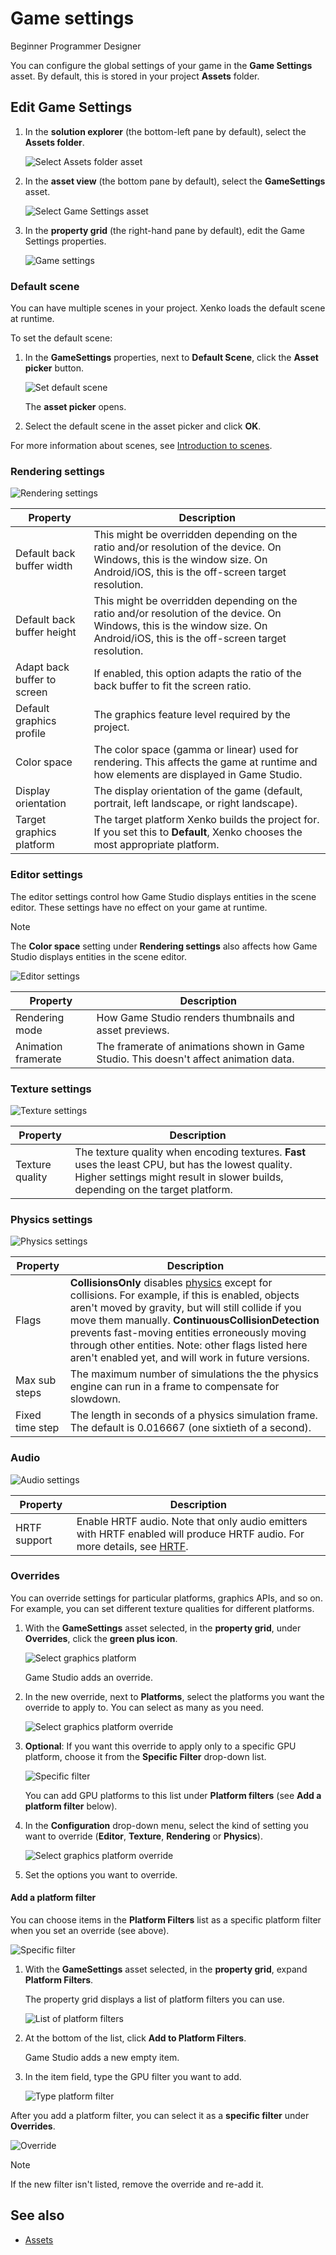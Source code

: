 # Game settings

<span class="label label-doc-level">Beginner</span>
<span class="label label-doc-audience">Programmer</span>
<span class="label label-doc-audience">Designer</span>

You can configure the global settings of your game in the **Game Settings** asset. By default, this is stored in your project **Assets** folder.

## Edit Game Settings

1. In the **solution explorer** (the bottom-left pane by default), select the **Assets folder**.

    ![Select Assets folder asset](media/select-asset-folder.png)

2. In the **asset view** (the bottom pane by default), select the **GameSettings** asset.

    ![Select Game Settings asset](media/select-game-settings-asset.png)

3. In the **property grid** (the right-hand pane by default), edit the Game Settings properties.

   ![Game settings](media/game-settings.png)


### Default scene

You can have multiple scenes in your project. Xenko loads the default scene at runtime.

To set the default scene:

1. In the **GameSettings** properties, next to **Default Scene**, click the **Asset picker** button.
    
    ![Set default scene](media/game-settings-default-scene.png)

    The **asset picker** opens.

2. Select the default scene in the asset picker and click **OK**.

For more information about scenes, see [Introduction to scenes](../get-started/introduction-to-scenes.md).

### Rendering settings

![Rendering settings](media/rendering-settings.png)

| Property                    | Description                                                                                                                                                                     |
|-----------------------------|---------------------------------------------------------------------------------------------------------------------------------------------------------------------------------|
| Default back buffer width   | This might be overridden depending on the ratio and/or resolution of the device. On Windows, this is the window size. On Android/iOS, this is the off-screen target resolution. |
| Default back buffer height  | This might be overridden depending on the ratio and/or resolution of the device. On Windows, this is the window size. On Android/iOS, this is the off-screen target resolution. |
| Adapt back buffer to screen | If enabled, this option adapts the ratio of the back buffer to fit the screen ratio.                                                                                            |
| Default graphics profile    | The graphics feature level required by the project.                                                                                                                             |
| Color space                 | The color space (gamma or linear) used for rendering. This affects the game at runtime and how elements are displayed in Game Studio.                                           |
| Display orientation         | The display orientation of the game (default, portrait, left landscape, or right landscape).                                                                                    |
| Target graphics platform    | The target platform Xenko builds the project for. If you set this to **Default**, Xenko chooses the most appropriate platform.                                                                                                   |
### Editor settings

The editor settings control how Game Studio displays entities in the scene editor. These settings have no effect on your game at runtime.

>[!Note]
>The **Color space** setting under **Rendering settings** also affects how Game Studio displays entities in the scene editor.

![Editor settings](media/editor-settings.png)

| Property            | Description                                                                           |
|---------------------|---------------------------------------------------------------------------------------|
| Rendering mode      | How Game Studio renders thumbnails and asset previews.                                |
| Animation framerate | The framerate of animations shown in Game Studio. This doesn't affect animation data. |

### Texture settings

![Texture settings](media/texture-settings.png)

| Property        | Description                                                                                                                                                    |
|-----------------|----------------------------------------------------------------------------------------------------------------------------------------------------------------|
| Texture quality | The texture quality when encoding textures. **Fast** uses the least CPU, but has the lowest quality. Higher settings might result in slower builds, depending on the target platform. |

### Physics settings

![Physics settings](media/physics-settings.png)

| Property        | Description                                                                                                                                                                                                                                                                                  |
|-----------------|----------------------------------------------------------------------------------------------------------------------------------------------------------------------------------------------------------------------------------------------------------------------------------------------|
| Flags           | **CollisionsOnly** disables [physics](../physics/index.md) except for collisions. For example, if this is enabled, objects aren't moved by gravity, but will still collide if you move them manually. **ContinuousCollisionDetection** prevents fast-moving entities erroneously moving through other entities. Note: other flags listed here aren't enabled yet, and will work in future versions. |
| Max sub steps   | The maximum number of simulations the the physics engine can run in a frame to compensate for slowdown.                                                                                                                                                                                      |
| Fixed time step | The length in seconds of a physics simulation frame. The default is 0.016667 (one sixtieth of a second).                                                                                                                                                                                                                                       |       |

### Audio

![Audio settings](media/audio-settings.png)

| Property     | Description                                              |
|--------------|----------------------------------------------------------|
| HRTF support | Enable HRTF audio. Note that only audio emitters with HRTF enabled will produce HRTF audio. For more details, see [HRTF](hrtf.md). |

### Overrides

You can override settings for particular platforms, graphics APIs, and so on. For example, you can set different texture qualities for different platforms.

1. With the **GameSettings** asset selected, in the **property grid**, under **Overrides**, click the **green plus icon**.

    ![Select graphics platform](../platforms/media/add-override.png)

    Game Studio adds an override.

2. In the new override, next to **Platforms**, select the platforms you want the override to apply to. You can select as many as you need.

    ![Select graphics platform override](../platforms/media/select-override-platform.png)

3. **Optional**: If you want this override to apply only to a specific GPU platform, choose it from the **Specific Filter** drop-down list.

    ![Specific filter](media/specific-filter.png)

    You can add GPU platforms to this list under **Platform filters** (see **Add a platform filter** below).

4. In the **Configuration** drop-down menu, select the kind of setting you want to override (**Editor**, **Texture**, **Rendering** or **Physics**).

    ![Select graphics platform override](../platforms/media/select-override-configuration.png)

5. Set the options you want to override.

#### Add a platform filter

You can choose items in the **Platform Filters** list as a specific platform filter when you set an override (see above).

![Specific filter](media/specific-filter.png)

1. With the **GameSettings** asset selected, in the **property grid**, expand **Platform Filters**.

    The property grid displays a list of platform filters you can use.

    ![List of platform filters](media/list-of-platform-filters.png)

2. At the bottom of the list, click **Add to Platform Filters**.

    Game Studio adds a new empty item.

3. In the item field, type the GPU filter you want to add.

    ![Type platform filter](media/add-platform-filter-name.png)

After you add a platform filter, you can select it as a **specific filter** under **Overrides**.

![Override](media/new-GPU-in-override-list.png)

>[!Note]
>If the new filter isn't listed, remove the override and re-add it.

## See also

* [Assets](../get-started/assets.md)
